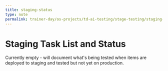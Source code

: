 ```yaml
---
title: staging-status
type: note
permalink: trainer-day/os-projects/td-ai-testing/stage-testing/staging-status
---
```


# Staging Task List and Status

Currently empty - will document what's being tested when items are deployed to staging and tested but not yet on production.